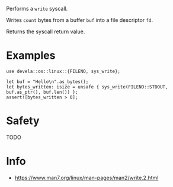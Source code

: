 Performs a `write` syscall.

Writes `count` bytes from a buffer `buf` into a file descriptor `fd`.

Returns the syscall return value.

# Examples
```
use devela::os::linux::{FILENO, sys_write};

let buf = "Hello\n".as_bytes();
let bytes_written: isize = unsafe { sys_write(FILENO::STDOUT, buf.as_ptr(), buf.len()) };
assert![bytes_written > 0];
```

# Safety
TODO

# Info
- <https://www.man7.org/linux/man-pages/man2/write.2.html>
